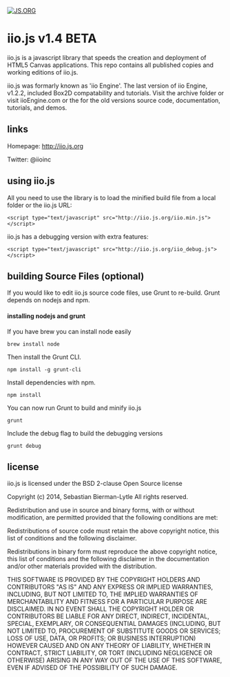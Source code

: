 [![JS.ORG](https://img.shields.io/badge/js.org-iio-888888.svg?style=flat-square)](http://js.org)

iio.js v1.4 BETA
================

iio.js is a javascript library that speeds the creation and deployment of HTML5 Canvas applications. This repo contains all published copies and working editions of iio.js.

iio.js was formarly known as 'iio Engine'. The last version of iio Engine, v1.2.2, included Box2D compatability and tutorials. Visit the archive folder or visit iioEngine.com or the for the old versions source code, documentation, tutorials, and demos.

## links
Homepage: http://iio.js.org

Twitter: @iioinc

## using iio.js
All you need to use the library is to load the minified build file from a local folder or the iio.js URL:

	<script type="text/javascript" src="http://iio.js.org/iio.min.js"></script>

iio.js has a debugging version with extra features:

	<script type="text/javascript" src="http://iio.js.org/iio_debug.js"></script>

## building Source Files (optional)
If you would like to edit iio.js source code files, use Grunt to re-build. Grunt depends on nodejs and npm.

#### installing nodejs and grunt
If you have brew you can install node easily

    brew install node

Then install the Grunt CLI.

    npm install -g grunt-cli

Install dependencies with npm.

    npm install

You can now run Grunt to build and minify iio.js

    grunt

Include the debug flag to build the debugging versions

    grunt debug

## license

iio.js is licensed under the BSD 2-clause Open Source license

Copyright (c) 2014, Sebastian Bierman-Lytle
All rights reserved.

Redistribution and use in source and binary forms, with or without modification, 
are permitted provided that the following conditions are met:

Redistributions of source code must retain the above copyright notice, this list 
of conditions and the following disclaimer.

Redistributions in binary form must reproduce the above copyright notice, this
list of conditions and the following disclaimer in the documentation and/or other 
materials provided with the distribution.

THIS SOFTWARE IS PROVIDED BY THE COPYRIGHT HOLDERS AND CONTRIBUTORS "AS IS" AND 
ANY EXPRESS OR IMPLIED WARRANTIES, INCLUDING, BUT NOT LIMITED TO, THE IMPLIED 
WARRANTIES OF MERCHANTABILITY AND FITNESS FOR A PARTICULAR PURPOSE ARE DISCLAIMED. 
IN NO EVENT SHALL THE COPYRIGHT HOLDER OR CONTRIBUTORS BE LIABLE FOR ANY DIRECT, 
INDIRECT, INCIDENTAL, SPECIAL, EXEMPLARY, OR CONSEQUENTIAL DAMAGES (INCLUDING, BUT 
NOT LIMITED TO, PROCUREMENT OF SUBSTITUTE GOODS OR SERVICES; LOSS OF USE, DATA, 
OR PROFITS; OR BUSINESS INTERRUPTION) HOWEVER CAUSED AND ON ANY THEORY OF LIABILITY, 
WHETHER IN CONTRACT, STRICT LIABILITY, OR TORT (INCLUDING NEGLIGENCE OR OTHERWISE) 
ARISING IN ANY WAY OUT OF THE USE OF THIS SOFTWARE, EVEN IF ADVISED OF THE 
POSSIBILITY OF SUCH DAMAGE.
